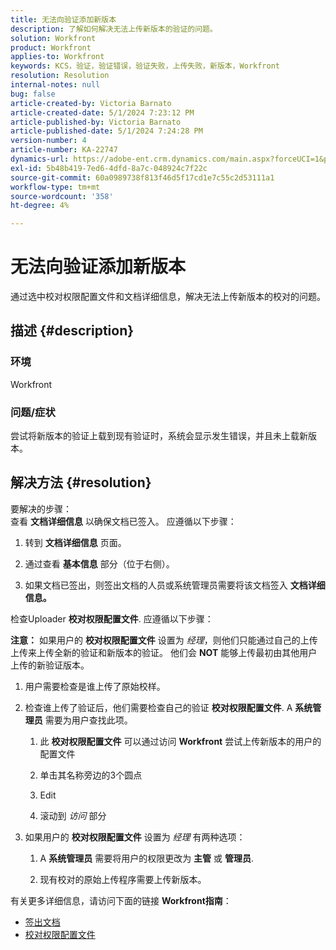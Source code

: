 ```yaml
---
title: 无法向验证添加新版本
description: 了解如何解决无法上传新版本的验证的问题。
solution: Workfront
product: Workfront
applies-to: Workfront
keywords: KCS，验证，验证错误，验证失败，上传失败，新版本，Workfront
resolution: Resolution
internal-notes: null
bug: false
article-created-by: Victoria Barnato
article-created-date: 5/1/2024 7:23:12 PM
article-published-by: Victoria Barnato
article-published-date: 5/1/2024 7:24:28 PM
version-number: 4
article-number: KA-22747
dynamics-url: https://adobe-ent.crm.dynamics.com/main.aspx?forceUCI=1&pagetype=entityrecord&etn=knowledgearticle&id=e55ddd3a-f007-ef11-9f89-000d3a372703
exl-id: 5b48b419-7ed6-4dfd-8a7c-048924c7f22c
source-git-commit: 60a0989738f813f46d5f17cd1e7c55c2d53111a1
workflow-type: tm+mt
source-wordcount: '358'
ht-degree: 4%

---
```


# 无法向验证添加新版本


通过选中校对权限配置文件和文档详细信息，解决无法上传新版本的校对的问题。

## 描述 {#description}


### <b>环境</b>

Workfront



### <b>问题/症状</b>

尝试将新版本的验证上载到现有验证时，系统会显示发生错误，并且未上载新版本。


## 解决方法 {#resolution}

要解决的步骤：<br>
查看 <b>文档详细信息</b> 以确保文档已签入。 应遵循以下步骤：

1. 转到 <b>文档详细信息</b> 页面。


2. 通过查看 <b>基本信息</b> 部分（位于右侧）。


3. 如果文档已签出，则签出文档的人员或系统管理员需要将该文档签入 <b>文档详细信息。</b>




检查Uploader <b>校对权限配置文件</b>. 应遵循以下步骤：

<b>注意：</b> 如果用户的 <b>校对权限配置文件</b> 设置为 *经理*，则他们只能通过自己的上传上传来上传全新的验证和新版本的验证。 他们会 <b>NOT</b> 能够上传最初由其他用户上传的新验证版本。

1. 用户需要检查是谁上传了原始校样。


2. 检查谁上传了验证后，他们需要检查自己的验证 <b>校对权限配置文件</b>. A <b>系统管理员</b> 需要为用户查找此项。

   1. 此 <b>校对权限配置文件</b> 可以通过访问 <b>Workfront</b> 尝试上传新版本的用户的配置文件


   2. 单击其名称旁边的3个圆点


   3. Edit


   4. 滚动到 *访问* 部分


3. 如果用户的 <b>校对权限配置文件</b> 设置为 *经理* 有两种选项：

   1. A <b>系统管理员</b> 需要将用户的权限更改为 <b>主管</b> 或 <b>管理员</b>.


   2. 现有校对的原始上传程序需要上传新版本。




有关更多详细信息，请访问下面的链接 <b>Workfront指南</b>：

- [签出文档](https://experienceleague.adobe.com/docs/workfront/using/documents/manage-documents/check-out-documents.html)
- [校对权限配置文件](https://experienceleague.adobe.com/docs/workfront/using/review-and-approve-work/proofing/proofing-overview/permission-profiles.html)
